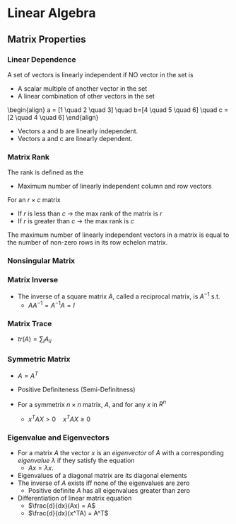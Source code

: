 # Linear Algebra

## Matrix Properties

### Linear Dependence
A set of vectors is linearly independent if NO vector in the set is
* A scalar multiple of another vector in the set
* A linear combination of other vectors in the set

\begin{align}
a = [1 \quad 2 \quad 3] \quad b=[4 \quad 5 \quad 6] \quad c = [2 \quad 4 \quad 6]
\end{align}

* Vectors a and b are linearly independent.
* Vectors a and c are linearly dependent.

### Matrix Rank
The rank is defined as the
* Maximum number of linearly independent column and row vectors

For an $r \times c$ matrix
* If $r$ is less than $c$ -> the max rank of the matrix is $r$
* If $r$ is greater than $c$ -> the max rank is $c$

The maximum number of linearly independent vectors in a matrix
is equal to the number of non-zero rows in its row echelon matrix.

### Nonsingular Matrix


### Matrix Inverse
* The inverse of a square matrix $A$, called a reciprocal matrix, is $A^{-1}$ s.t.
    * $AA^{-1} = A^{-1}A = I$

### Matrix Trace
* $tr(A) = \sum_i A_{ii}$

### Symmetric Matrix
* $A = A^T$


* Positive Definiteness (Semi-Definitness)
* For a symmetrix $n\times n$ matrix, $A$, and for any $x$ in $R^n$
    * $x^TAX>0 \quad x^TAX \geq 0$

### Eigenvalue and Eigenvectors
* For a matrix $A$ the vector $x$ is an *eigenvector* of $A$ with a corresponding *eigenvalue* $\lambda$ if they satisfy the equation
    * $Ax = \lambda x$.
* Eigenvalues of a diagonal matrix are its diagonal elements
* The inverse of $A$ exists iff none of the eigenvalues are zero
    * Positive definite $A$ has all eigenvalues greater than zero
* Differentiation of linear matrix equation
    * $\frac{d}{dx}(Ax) = A$
	* $\frac{d}{dx}(x^TA) = A^T$
